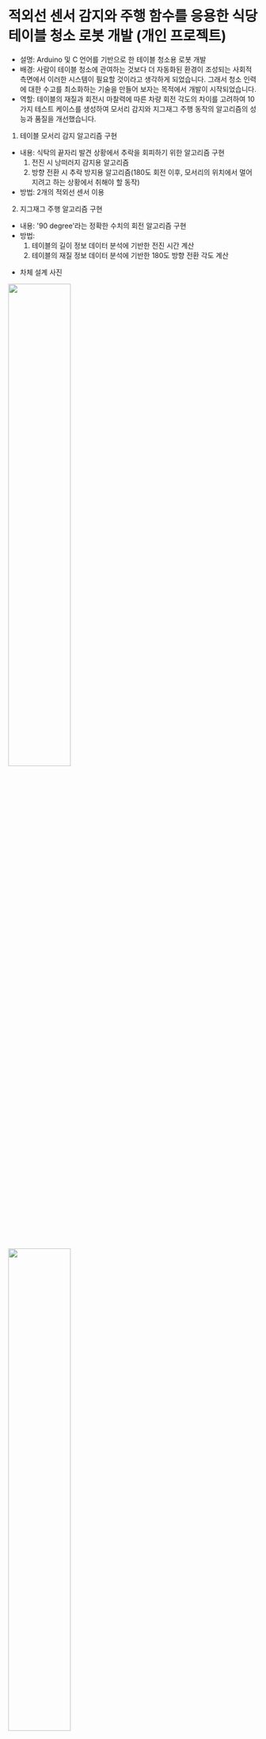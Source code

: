 # 적외선 센서 감지와 주행 함수를 응용한 식당 테이블 청소 로봇 개발 (개인 프로젝트)
* 설명: Arduino 및 C 언어를 기반으로 한 테이블 청소용 로봇 개발
* 배경: 사람이 테이블 청소에 관여하는 것보다 더 자동화된 환경이 조성되는 사회적 측면에서 이러한 시스템이 필요할 것이라고 생각하게 되었습니다. 그래서 청소 인력에 대한 수고를 최소화하는 기술을 만들어 보자는 목적에서 개발이 시작되었습니다.
* 역할: 테이블의 재질과 회전시 마찰력에 따른 차량 회전 각도의 차이를 고려하여 10가지 테스트 케이스를 생성하여 모서리 감지와 지그재그 주행 동작의 알고리즘의 성능과 품질을 개선했습니다. 
1. 테이블 모서리 감지 알고리즘 구현
- 내용: 식탁의 끝자리 발견 상황에서 추락을 회피하기 위한 알고리즘 구현
  1) 전진 시 낭떠러지 감지용 알고리즘
  2) 방향 전환 시 추락 방지용 알고리즘(180도 회전 이후, 모서리의 위치에서 멀어지려고 하는 상황에서 취해야 할 동작)
- 방법: 2개의 적외선 센서 이용
2. 지그재그 주행 알고리즘 구현
- 내용: '90 degree'라는 정확한 수치의 회전 알고리즘 구현
- 방법:
  1) 테이블의 길이 정보 데이터 분석에 기반한 전진 시간 계산
  2) 테이블의 재질 정보 데이터 분석에 기반한 180도 방향 전환 각도 계산
* 차체 설계 사진
<p align='left center'>
  <img src="https://github.com/user-attachments/assets/7ed996d2-6909-4345-902d-a92a76dd6aaa" width=50%>
  <img src="https://github.com/user-attachments/assets/513f322c-5551-4710-9e36-7193796de7f0" width=50%>
<p/>
* 성과
1. 하드웨어가 필요한 상황에서 예외 없는 프로세스가 수행되기 위해서는 주변 환경(특히, 물리량) 데이터도 고려해야 함을 배움.
2. 하드웨어가 요구 조건에 알맞게 동작하기 위해서는 아래와 같은 소프트웨어적 사고 능력이 필요함을 배움.
   1) 상황별 알고리즘 구현 및 그 요구 사항에 따른 시스템 테스팅(V모델의 과정) 능력
   2) 다양한 테스트 케이스 생성 능력
#
* 차체 외형 및 동작 과정 설명 영상 <p>
https://youtube.com/shorts/C8W6lwDjUTc

* 주행 시연 영상 <p>
https://youtube.com/shorts/m2F7NLN6FQ8
